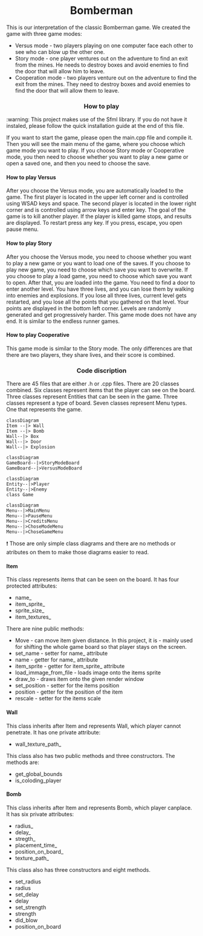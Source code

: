 <h1 style="text-align: center;">Bomberman</h1>
This is our interpretation of the classic Bomberman game. We created the game with three game modes:

- Versus mode - two players playing on one computer face each other to see who can blow up the other one.
- Story mode - one player ventures out on the adventure to find an exit from the mines. He needs to destroy boxes and avoid enemies to find the door that will allow him to leave.
- Cooperation mode - two players venture out on the adventure to find the exit from the mines. They need to destroy boxes and avoid enemies to find the door that will allow them to leave.

<h3 style="text-align: center;">How to play</h3>
:warning: This project makes use of the Sfml library. If you do not have it instaled, please follow the quick installation guide at the end of this file.

If you want to start the game, please open the main.cpp file and compile it. Then you will see the main menu of the game, where you choose which game mode you want to play. If you choose Story mode or Cooperative mode, you then need to choose whether you want to play a new game or open a saved one, and then you need to choose the save.
<h4>How to play Versus</h4>
After you choose the Versus mode, you are automatically loaded to the game. The first player is located in the upper left corner and is controlled using WSAD keys and space. The second player is located in the lower right corner and is controlled using arrow keys and enter key. The goal of the game is to kill another player. If the player is killed game stops, and results are displayed. To restart press any key. If you press, escape, you open pause menu.
<h4>How to play Story</h4>
After you choose the Versus mode, you need to choose whether you want to play a new game or you want to load one of the saves. If you choose to play new game, you need to choose which save you want to overwrite. If you choose to play a load game, you need to choose which save you want to open. After that, you are loaded into the game. You need to find a door to enter another level. You have three lives, and you can lose them by walking into enemies and explosions. If you lose all three lives, current level gets restarted, and you lose all the points that you gathered on that level. Your points are displayed in the bottom left corner. Levels are randomly generated and get progressively harder. This game mode does not have any end. It is similar to the endless runner games.
<h4>How to play Cooperative</h4>
This game mode is similar to the Story mode. The only differences are that there are two players, they share lives, and their score is combined.
<h3 style="text-align: center;">Code discription</h3>
There are 45 files that are either .h or .cpp files. There are 20 classes combined. Six classes represent items that the player can see on the board. Three classes represent Entities that can be seen in the game. Three classes represent a type of board. Seven classes represent Menu types. One that represents the game.


```mermaid
classDiagram
Item --|> Wall
Item --|> Bomb
Wall--|> Box
Wall--|> Door
Wall--|> Explosion
```
```mermaid
classDiagram
GameBoard--|>StoryModeBoard
GameBoard--|>VersusModeBoard
```
```mermaid
classDiagram
Entity--|>Player
Entity--|>Enemy
class Game
```
```mermaid
classDiagram
Menu--|>MainMenu
Menu--|>PauseMenu
Menu--|>CreditsMenu
Menu--|>ChoseModeMenu
Menu--|>ChoseGameMenu
```
:exclamation: Those are only simple class diagrams and there are no methods or atributes on them to make those diagrams easier to read.
<h4>Item</h4>
This class represents items that can be seen on the board. It has four protected attributes:

- name_
- item_sprite_
- sprite_size_
- item_textures_

There are nine public methods:

- Move - can move item given distance. In this project, it is - mainly used for shifting the whole game board so that player stays on the screen.
- set_name - setter for name_ attribute
- name - getter for name_ attribute
- item_sprite - getter for item_sprite_ attribute
- load_immage_from_file - loads image onto the items sprite
- draw_to - draws item onto the given render window
- set_position - setter for the items position
- position - getter for the position of the item
- rescale - setter for the items scale
<h4>Wall</h4>
This class inherits after Item and represents Wall, which player cannot penetrate. It has one private attribute:

- wall_texture_path_

This class also has two public methods and three constructors. The methods are:

- get_global_bounds
- is_coloding_player
<h4>Bomb</h4>
This class inherits after Item and represents Bomb, which player canplace. It has six private attributes:

- radius_
- delay_
- stregth_
- placement_time_
- position_on_board_
- texture_path_

This class also has three constructors and eight methods.
- set_radius
- radius
- set_delay
- delay
- set_strength
- strength
- did_blow
- position_on_board